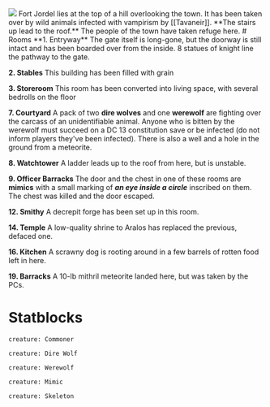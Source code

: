 <img src="https://i.pinimg.com/736x/56/1c/a2/561ca2f2d9a15dc2e21452a2c95383d1.jpg">
Fort Jordel lies at the top of a hill overlooking the town. It has been taken over by wild animals infected with vampirism by [[Tavaneir]]. **The stairs up lead to the roof.** The people of the town have taken refuge here.
# Rooms
**1. Entryway**
The gate itself is long-gone, but the doorway is still intact and has been boarded over from the inside. 8 statues of knight line the pathway to the gate.

**2. Stables**
This building has been filled with grain

**3. Storeroom**
This room has been converted into living space, with several bedrolls on the floor

**7. Courtyard**
A pack of two **dire wolves** and one **werewolf** are fighting over the carcass of an unidentifiable animal. Anyone who is bitten by the werewolf must succeed on a DC 13 constitution save or be infected (do not inform players they've been infected). There is also a well and a hole in the ground from a meteorite.

**8. Watchtower**
A ladder leads up to the roof from here, but is unstable.

**9. Officer Barracks**
The door and the chest in one of these rooms are **mimics** with a small marking of ***an eye inside a circle*** inscribed on them. The chest was killed and the door escaped.

**12. Smithy**
A decrepit forge has been set up in this room.

**14. Temple**
A low-quality shrine to Aralos has replaced the previous, defaced one.

**16. Kitchen**
A scrawny dog is rooting around in a few barrels of rotten food left in here.

**19. Barracks**
A 10-lb mithril meteorite landed here, but was taken by the PCs.
# Statblocks
```statblock
creature: Commoner
```
```statblock
creature: Dire Wolf
```
```statblock
creature: Werewolf
```
```statblock
creature: Mimic
```
```statblock
creature: Skeleton
```